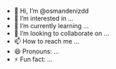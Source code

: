 - 👋 Hi, I’m @osmandenizdd
- 👀 I’m interested in ...
- 🌱 I’m currently learning ...
- 💞️ I’m looking to collaborate on ...
- 📫 How to reach me ...
- 😄 Pronouns: ...
- ⚡ Fun fact: ...

<!---
osmandenizdd/osmandenizdd is a ✨ special ✨ repository because its `README.md` (this file) appears on your GitHub profile.
You can click the Preview link to take a look at your changes.
--->
